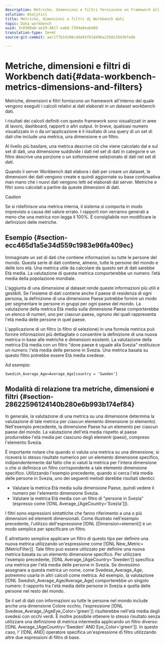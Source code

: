 ```yaml
---
description: Metriche, dimensioni e filtri forniscono un framework all'interno del quale vengono eseguiti i calcoli relativi ai dati elaborati in un dataset workbench dati.
solution: Analytics
title: Metriche, dimensioni e filtri di Workbench dati
topic: Data workbench
uuid: 3c0300a0-ae19-4817-aab8-7294e0eabdd9
translation-type: tm+mt
source-git-commit: aec1f7b14198cdde91f61d490a235022943bfedb

---
```



# Metriche, dimensioni e filtri di Workbench dati{#data-workbench-metrics-dimensions-and-filters}

Metriche, dimensioni e filtri forniscono un framework all&#39;interno del quale vengono eseguiti i calcoli relativi ai dati elaborati in un dataset workbench dati.

I risultati dei calcoli definiti con questo framework sono visualizzati in aree di lavoro, dashboard, rapporti o altri output. In breve, qualsiasi numero visualizzato in o da un&#39;applicazione è il risultato di una query di un set di dati che include una metrica, una dimensione e un filtro.

Al livello più basilare, una metrica descrive ciò che viene calcolato dal e sul set di dati, una dimensione suddivide i dati nel set di dati in categorie e un filtro descrive una porzione o un sottoinsieme selezionato di dati nel set di dati.

Quando il server Workbench dati elabora i dati per creare un dataset, le dimensioni dei dati vengono create e quindi aggiornate su base continuativa man mano che i nuovi dati vengono letti ed elaborati dal server. Metriche e filtri sono calcolati a partire da queste dimensioni di dati.

>[!CAUTION]
>
>Se si ridefinisce una metrica interna, il sistema si comporta in modo imprevisto a causa del valore errato. I rapporti non verranno generati a meno che una metrica non legga il 100%. È consigliabile non modificare le definizioni delle metriche.

## Esempio {#section-ecc465d1a5e34d559c1983e96fa409ec}

Immaginate un set di dati che contiene informazioni su tutte le persone del mondo. Questa serie di dati contiene, almeno, tutte le persone del mondo e delle loro età. Una metrica utile da calcolare da questo set di dati sarebbe Età media. La valutazione di questa metrica comporterebbe un numero: l’età media della popolazione mondiale.

L&#39;aggiunta di una dimensione al dataset rende queste informazioni più utili e gestibili. Se l’insieme di dati contiene anche il paese di residenza di ogni persona, la definizione di una dimensione Paese potrebbe fornire un modo per segmentare le persone in gruppi per ogni paese del mondo. La valutazione della metrica Età media sulla dimensione Paese comporterebbe un elenco di numeri, uno per ciascun paese, ognuno dei quali rappresenta l&#39;età media delle persone in quel paese.

L&#39;applicazione di un filtro (o filtro di selezione) in una formula metrica può fornire informazioni più dettagliate o consentire la definizione di una nuova metrica in base alle metriche e dimensioni esistenti. La valutazione della metrica Età media con un filtro &quot;dove paese è uguale alla Svezia&quot; restituisce un numero: l&#39;età media delle persone in Svezia. Una metrica basata su questo filtro potrebbe essere Età media svedese.

Ad esempio:

```
Swedish_Average_Age=Average_Age[country = ‘Sweden’]
```

## Modalità di relazione tra metriche, dimensioni e filtri {#section-28622596124140b280e6b993b174ef84}

In generale, la valutazione di una metrica su una dimensione determina la valutazione di tale metrica per ciascun elemento dimensione (o elemento). Nell&#39;esempio precedente, la dimensione Paese ha un elemento per ciascun paese del mondo. La valutazione dell&#39;età media rispetto al paese produrrebbe l&#39;età media per ciascuno degli elementi (paesi), compreso l&#39;elemento Svezia.

È importante notare che quando si valuta una metrica su una dimensione, si riceverà lo stesso risultato numerico per un elemento dimensione specifico, indipendentemente dal fatto che si valuti la metrica per l&#39;intera dimensione o che si definisca un filtro corrispondente a tale elemento dimensione specifico. Utilizzando l&#39;esempio precedente, quando si cerca l&#39;età media delle persone in Svezia, uno dei seguenti metodi darebbe risultati identici:

* Valutare la metrica Età media sulla dimensione Paese, quindi vedere il numero per l&#39;elemento dimensione Svezia.
* Valutare la metrica Età media con un filtro di &quot;persone in Svezia&quot; (espresso come [!DNL Average_[AgeCountry=&#39;Svezia&#39;]]).

I filtri sono espressioni sintattiche che fanno riferimento a una o più dimensioni ed elementi dimensionali. Come illustrato nell&#39;esempio precedente, l&#39;utilizzo dell&#39;espressione [!DNL [Dimension=element]] è un modo semplice per specificare un filtro.

È altrettanto semplice applicare un filtro di questo tipo per definire una nuova metrica utilizzando un&#39;espressione come [!DNL New_Metric=[MetricFilter]]. Tale filtro può essere utilizzato per definire una nuova metrica basata su un elemento dimensione specifico. Per utilizzare l&#39;esempio precedente, [!DNL Average_[AgeCountry=&#39;Sweden&#39;]] specifica una metrica per l&#39;età media delle persone in Svezia. Se dovessimo assegnare a questa metrica un nome, come Svedese_Average_Age, potremmo usarla in altri calcoli come metrica. Ad esempio, la valutazione [!DNL Swedish_Average_Age/Average_Age] comporterebbe un singolo numero: il rapporto tra l&#39;età media delle persone in Svezia e quella delle persone nel resto del mondo.

Se il set di dati con informazioni su tutte le persone nel mondo include anche una dimensione Colore occhio, l&#39;espressione [!DNL Svedese_Average_[AgeEye_Color=&#39;green&#39;]] risulterebbe nell&#39;età media degli svedesi con occhi verdi. È inoltre possibile ottenere lo stesso risultato senza utilizzare una definizione di metrica intermedia applicando un filtro diverso: [!DNL Average_[AgeCountry=&#39;Sweden&#39; AND Eye_Color=&#39;green&#39;]]. In questo caso, l&#39; [!DNL AND] operatore specifica un&#39;espressione di filtro utilizzando altre due espressioni di filtro di base.
